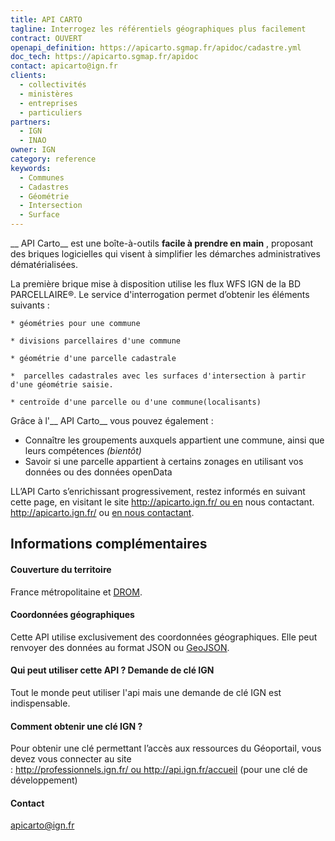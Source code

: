 ```yaml
---
title: API CARTO
tagline: Interrogez les référentiels géographiques plus facilement
contract: OUVERT
openapi_definition: https://apicarto.sgmap.fr/apidoc/cadastre.yml
doc_tech: https://apicarto.sgmap.fr/apidoc
contact: apicarto@ign.fr
clients:
  - collectivités
  - ministères
  - entreprises
  - particuliers
partners:
  - IGN
  - INAO
owner: IGN
category: reference
keywords:
  - Communes
  - Cadastres
  - Géométrie
  - Intersection
  - Surface
---
```


__ API Carto__  est une boîte-à-outils __facile à prendre en main__ , proposant des briques logicielles qui visent à simplifier les démarches administratives dématérialisées.

La première brique mise à disposition utilise les flux WFS IGN de la BD PARCELLAIRE®.
Le service d'interrogation permet d’obtenir les éléments suivants :
   
    * géométries pour une commune
    
    * divisions parcellaires d'une commune
    
    * géométrie d'une parcelle cadastrale
    
    *  parcelles cadastrales avec les surfaces d'intersection à partir d'une géométrie saisie.
    
    * centroïde d'une parcelle ou d'une commune(localisants)

Grâce à l'__ API Carto__  vous pouvez également :

* Connaître les groupements auxquels appartient une commune, ainsi que leurs compétences _(bientôt)_
* Savoir si une parcelle appartient à certains zonages en utilisant vos données ou des données openData

LL’API  Carto s’enrichissant progressivement, restez informés en suivant cette page, en visitant le site http://apicarto.ign.fr/ ou en nous contactant. http://apicarto.ign.fr/ ou [en nous contactant](mailto:apicarto@ign.fr).


## Informations complémentaires

#### Couverture du territoire

France métropolitaine et [DROM](https://fr.wikipedia.org/wiki/D%C3%A9partement_et_r%C3%A9gion_d%27outre-mer).

#### Coordonnées géographiques

Cette API utilise exclusivement des coordonnées géographiques.
Elle peut renvoyer des données au format JSON ou  [GeoJSON](http://geojson.org).

#### Qui peut utiliser cette API ? Demande de clé IGN

Tout le monde peut utiliser l'api mais une demande de clé IGN est indispensable.

#### Comment obtenir une clé IGN ?
Pour obtenir une clé permettant l’accès aux ressources du Géoportail, vous devez vous connecter au site : http://professionnels.ign.fr/ ou http://api.ign.fr/accueil (pour une clé de développement)


#### Contact

apicarto@ign.fr
